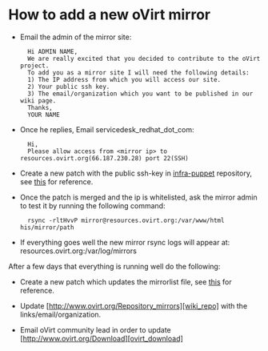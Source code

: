 How to add a new oVirt mirror
=============================
* Email the admin of the mirror site:

        Hi ADMIN NAME,
        We are really excited that you decided to contribute to the oVirt project.
        To add you as a mirror site I will need the following details:
        1) The IP address from which you will access our site.
        2) Your public ssh key.
        3) The email/organization which you want to be published in our wiki page.
        Thanks,
        YOUR NAME

* Once he replies, Email servicedesk_redhat_dot_com:

        Hi,
        Please allow access from <mirror ip> to resources.ovirt.org(66.187.230.28) port 22(SSH)

* Create a new patch with the public ssh-key in [infra-puppet][infra_puppet] repository,
see [this][ssh_key_patch] for reference.
* Once the patch is merged and the ip is whitelisted, ask the mirror
admin to test it by running the following command:

        rsync -rltHvvP mirror@resources.ovirt.org:/var/www/html his/mirror/path

* If everything goes well the new mirror rsync logs will appear at:
resources.ovirt.org:/var/log/mirrors

After a few days that everything is running well do the following:
* Create a new patch which updates the mirrorlist file, see
[this][mirror_list_patch] for reference.
* Update [http://www.ovirt.org/Repository_mirrors][wiki_repo] with the links/email/organization.
* Email oVirt community lead in order to update [http://www.ovirt.org/Download][ovirt_download]

    [ssh_key_patch]: https://gerrit.ovirt.org/#/c/51101/
    [mirror_list_patch]: https://gerrit.ovirt.org/#/c/52384/
    [infra_puppet]: https://gerrit.ovirt.org/#/admin/projects/infra-puppet
    [wiki_repo]: http://www.ovirt.org/index.php?title=Repository_mirrors&action=edit&section=4s
    [ovirt_download]: http://www.ovirt.org/Download
